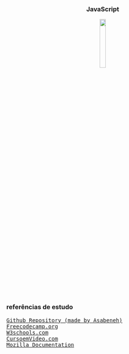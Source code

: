 <div align="center">
    <h3>JavaScript</h3>
    <img src="https://upload.wikimedia.org/wikipedia/commons/3/3b/Javascript_Logo.png" width="18%">
</div>
<br>
<h3>referências de estudo</h3>
<pre>
<a href="https://github.com/Asabeneh/30-Days-Of-JavaScript">Github Repository (made by Asabeneh)</a>
<a href="https://www.freecodecamp.org/portuguese/learn/javascript-algorithms-and-data-structures/">Freecodecamp.org</a>
<a href="https://www.w3schools.com/js/default.asp">W3schools.com</a>
<a href="https://www.cursoemvideo.com/curso/javascript/">CursoemVideo.com</a>
<a href="https://developer.mozilla.org/pt-BR/docs/Web/JavaScript">Mozilla Documentation</a>
</pre>